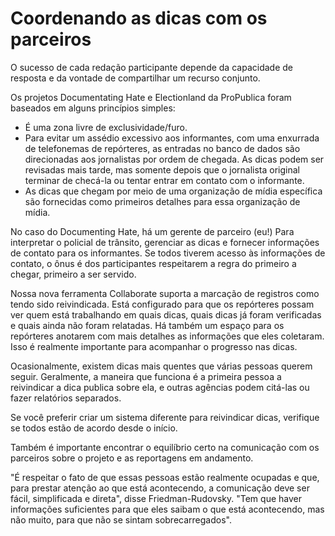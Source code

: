 # Coordenando as dicas com os parceiros

O sucesso de cada redação participante depende da capacidade de resposta e da vontade de compartilhar um recurso conjunto.

Os projetos Documentating Hate e Electionland da ProPublica foram baseados em alguns princípios simples:

* É uma zona livre de exclusividade/furo.
* Para evitar um assédio excessivo aos informantes, com uma enxurrada de telefonemas de repórteres, as entradas no banco de dados são direcionadas aos jornalistas por ordem de chegada. As dicas podem ser revisadas mais tarde, mas somente depois que o jornalista original terminar de checá-la ou tentar entrar em contato com o informante.
* As dicas que chegam por meio de uma organização de mídia específica são fornecidas como primeiros detalhes para essa organização de mídia.

No caso do Documenting Hate, há um gerente de parceiro (eu!) Para interpretar o policial de trânsito, gerenciar as dicas e fornecer informações de contato para os informantes. Se todos tiverem acesso às informações de contato, o ônus é dos participantes respeitarem a regra do primeiro a chegar, primeiro a ser servido.

Nossa nova ferramenta Collaborate suporta a marcação de registros como tendo sido reivindicada. Está configurado para que os repórteres possam ver quem está trabalhando em quais dicas, quais dicas já foram verificadas e quais ainda não foram relatadas. Há também um espaço para os repórteres anotarem com mais detalhes as informações que eles coletaram. Isso é realmente importante para acompanhar o progresso nas dicas.

Ocasionalmente, existem dicas mais quentes que várias pessoas querem seguir. Geralmente, a maneira que funciona é a primeira pessoa a reivindicar a dica publica sobre ela, e outras agências podem citá-las ou fazer relatórios separados.

Se você preferir criar um sistema diferente para reivindicar dicas, verifique se todos estão de acordo desde o início.

Também é importante encontrar o equilíbrio certo na comunicação com os parceiros sobre o projeto e as reportagens em andamento.

"É respeitar o fato de que essas pessoas estão realmente ocupadas e que, para prestar atenção ao que está acontecendo, a comunicação deve ser fácil, simplificada e direta", disse Friedman-Rudovsky. "Tem que haver informações suficientes para que eles saibam o que está acontecendo, mas não muito, para que não se sintam sobrecarregados".  


